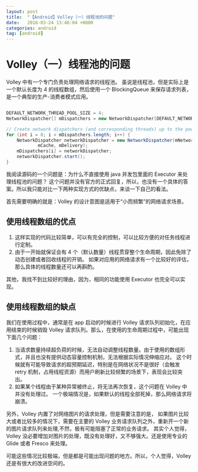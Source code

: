 ```yaml
---
layout: post
title:  "【Android】Volley（一）线程池的问题"
date:   2016-03-24 13:46:04 +0800
categories: android
tag: [android]
---
```

# Volley（一）线程池的问题

Volley 中有一个专门负责处理网络请求的线程池。
虽说是线程池，但是实际上是一个默认长度为 4 的线程数组，然后使用一个 BlockingQueue 来保存请求列表，是一个典型的生产-消费者模式应用。

```java

DEFAULT_NETWORK_THREAD_POOL_SIZE = 4;
NetworkDispatcher[] mDispatchers = new NetworkDispatcher[DEFAULT_NETWORK_THREAD_POOL_SIZE];

// Create network dispatchers (and corresponding threads) up to the pool size.
for (int i = 0; i < mDispatchers.length; i++) {
    NetworkDispatcher networkDispatcher = new NetworkDispatcher(mNetworkQueue, mNetwork,
            mCache, mDelivery);
    mDispatchers[i] = networkDispatcher;
    networkDispatcher.start();
}
```

我阅读源码的一个问题是：为什么不直接使用 java 并发包里面的 Executor 来处理线程池的问题？
这个问题并没有官方的正式回复，所以，也没有一个具体的答案。所以我只能对比一下两种实现方式的优缺点，来谈一下自己的看法。

首先需要明确的就是：Volley 的设计意图是适用于“小而频繁”的网络请求场景。

## 使用线程数组的优点

1. 这样实现的代码比较简单，可以有完全的控制，可以比较方便的对任务线程进行定制。
2. 由于一开始就保证会有 4 个（默认数量）线程贯穿整个生命周期，因此免除了动态创建或者回收线程的开销。
如果对应用的网络请求有一个比较好的评估，那么具体的线程数量还可以再斟酌。

其他，我找不到比较好的理由，因为，相同的功能使用 Executor 也完全可以实现。

## 使用线程数组的缺点

我们在使用过程中，通常是在 app 启动的时候进行 Volley 请求队列初始化，在应用结束的时候销毁 Volley 请求队列。那么，在使用的生命周期过程中，可能出现下面几个问题：

1. 当请求数量持续超负荷的时候，无法自动调整线程数量。由于使用的数组形式，并且也没有提供动态容量控制机制，无法根据实际情况伸缩应对。
这个时候就有可能导致请求的超预期延迟，特别是在网络状况不是很好（会触发 retry 机制，占用线程资源）而用户刷新比较频繁的场景下，表现会比较突出。
2. 如果某个线程由于某种异常被终止，将无法再次恢复，这个问题在 Volley 中并没有处理过。
一个极端情况是，如果默认的线程全部死掉，那么网络请求将崩溃。

另外，Volley 内置了对网络图片的请求处理，但是需要注意的是，
如果图片比较大或者比较多的情况下，需要在主要的 Volley 业务请求队列之外，重新开一个新的图片请求队列来处理,不然，极有可能阻塞了正常的业务请求。
其实个人觉得，Volley 没必要增加对图片的处理，既没有处理好，又不够强大。还是使用专业的 Glide 或者 Fresco 来处理。

可能这些情况比较极端，但是都是可能出现问题的地方。所以，个人觉得，Volley 还是有很大的改进空间的。
